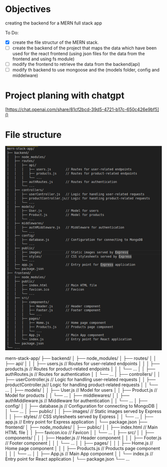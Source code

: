 # Objectives

creating the backend for a MERN full stack app

To Do:

- [X] create the file structur of the MERN stack.
- [ ] create the backend of the project that maps the data which have been used for the react frontend (using json files for the data from the frontend and using fs module)
- [ ] modify the frontend to retrieve the data from the backend(api)
- [ ] modify th backend to use mongoose and the (models folder, config and middelware)

# Project planing with chatgpt

[https://chat.openai.com/share/81cf2bcd-39d5-4721-b17c-650c426e9bf5]()

# File structure
![MERN_FILE_STRUCTURE](MERN_FILE_STRUCTURE.png)


mern-stack-app/
├── backend/
│   ├── node_modules/
│   ├── routes/
│   │   ├── api/
│   │   │   ├── users.js        // Routes for user-related endpoints
│   │   │   ├── products.js     // Routes for product-related endpoints
│   │   │   └── ...
│   │   ├── authRoutes.js       // Routes for authentication
│   │   └── ...
│   ├── controllers/
│   │   ├── userController.js   // Logic for handling user-related requests
│   │   ├── productController.js// Logic for handling product-related requests
│   │   └── ...
│   ├── models/
│   │   ├── User.js             // Model for users
│   │   ├── Product.js          // Model for products
│   │   └── ...
│   ├── middlewares/
│   │   ├── authMiddleware.js   // Middleware for authentication
│   │   └── ...
│   ├── config/
│   │   ├── database.js         // Configuration for connecting to MongoDB
│   │   └── ...
│   ├── public/
│   │   ├── images/             // Static images served by Express
│   │   ├── styles/             // CSS stylesheets served by Express
│   │   └── ...
│   ├── app.js                  // Entry point for Express application
│   └── package.json
├── frontend/
│   ├── node_modules/
│   ├── public/
│   │   ├── index.html          // Main HTML file
│   │   ├── favicon.ico         // Favicon
│   │   └── ...
│   ├── src/
│   │   ├── components/
│   │   │   ├── Header.js       // Header component
│   │   │   ├── Footer.js       // Footer component
│   │   │   └── ...
│   │   ├── pages/
│   │   │   ├── Home.js         // Home page component
│   │   │   ├── Products.js     // Products page component
│   │   │   └── ...
│   │   ├── App.js              // Main App component
│   │   └── index.js            // Entry point for React application
│   └── package.json
└── ...
